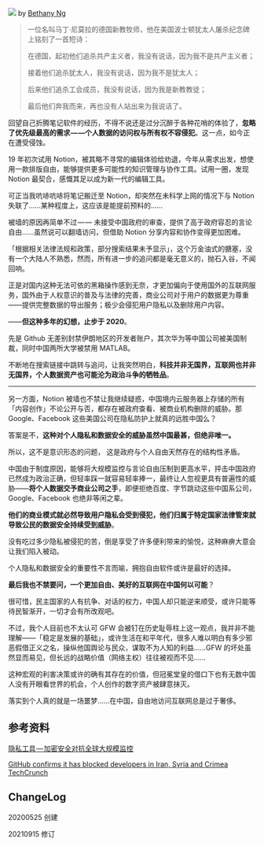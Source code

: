 ![](https://raw.githubusercontent.com/onlinepic/Image-hosting-service/master/img/20210923-Unlocked%20cartoon%20character%20key%20lock.jpg)
by [Bethany Ng](https://dribbble.com/BethanyNg)

> 一位名叫马丁·尼莫拉的德国新教牧师，他在美国波士顿犹太人屠杀纪念碑上铭刻了一首短诗：
> 
> 在德国，起初他们追杀共产主义者，我没有说话，因为我不是共产主义者；
> 
> 接着他们追杀犹太人，我没有说话，因为我不是犹太人；
> 
> 后来他们追杀工会成员，我没有说话，因为我是新教教徒；
> 
> 最后他们奔我而来，再也没有人站出来为我说话了。

回望自己折腾笔记软件的经历，不得不说还是过分沉醉于各种花哨的体验了，**忽略了优先级最高的需求 — —个人数据的访问权与所有权不容侵犯**。这一点，如今正在遭受侵蚀。

19 年初次试用 Notion，被其略不寻常的编辑体验给劝退，今年从需求出发，想使用一款排版自由，能够提供更多可能性的知识管理与协作工具。试用一圈，发现 Notion 最契合，感慨其足以成为新一代的编辑工具。

可正当我吭哧吭哧将笔记搬迁至 Notion，却突然在未科学上网的情况下与 Notion 失联了……某种程度上，这应该是能提前预料的……

被墙的原因再简单不过 — — 未接受中国政府的审查，提供了高于政府容忍的言论自由……虽然说可以翻墙访问，但借助 Notion 分享内容和协作变得更加困难。

「根据相关法律法规和政策，部分搜索结果未予显示」，这个万金油式的搪塞，没有一个大陆人不熟悉，然而，所有进一步的追问都是毫无意义的，抛石入谷，不闻回响。

正是对国内这种无法可依的黑箱操作感到无奈，才更加偏向于使用国外的互联网服务，国外由于人权意识的普及与法律的完善，商业公司对于用户的数据更为尊重——提供完整数据的导出服务；极少会侵犯用户隐私以及删除用户内容。

——**但这种多年的幻想，止步于 2020**。

先是 Github 无差别封禁伊朗地区的开发者账户，其次华为等中国公司被美国制裁，同时中国两所大学被禁用 MATLAB。

不断地在搜索链接中跳转与追问，让我突然明白，**科技并非无国界，互联网也并非无国界，个人数据资产也可能沦为政治斗争的牺牲品**。

---

另一方面，Notion 被墙也不禁让我继续疑惑，中国境内云服务器上存储的所有「内容创作」不论公开与否，都存在被政府查看、被商业机构删除的威胁。那 Google、Facebook 这些美国公司在隐私防护上就真的远胜中国么？

答案是不，**这种对个人隐私和数据安全的威胁虽然中国最甚，但绝非唯一。**

所以，这不是意识形态的问题， 这是政府与个人自由天然存在的结构性矛盾。

中国由于制度原因，能够将大规模监控与言论自由压制到更高水平，抨击中国政府已然成为政治正确，但轻率踩一就容易轻率捧一，最终让人忽视更具有普遍性的威胁——**将个人数据交予商业公司之手**，即便拒绝百度、字节跳动这些中国系公司，Google、Facebook 也绝非等闲之辈。

**他们的商业模式就必然导致用户隐私会受到侵犯，他们归属于特定国家法律管束就导致公民的数据安全持续受到威胁**。

没有吃过多少隐私被侵犯的苦，倒是享受了许多便利带来的愉悦，这种麻痹大意会让我们陷入被动。

个人隐私和数据安全的重要性不言而喻，拥抱自由软件或许是最好的选择。

**最后我也不禁要问，一个更加自由、美好的互联网在中国何以可能**？

很可惜，民主国家的人有抗争、对话的权力，中国人却只能逆来顺受，或许只能等待民智渐开，一切才会有所改观吧。

不过，我个人目前也不太认可 GFW 会被钉在历史耻辱柱上这一观点，我并非不能理解——「稳定是发展的基础」，或许生活在和平年代，很多人难以明白有多少邪恶假借正义之名，操纵他国舆论与民众，谋取不为人知的利益……GFW 的坏处虽然显而易见，但长远的战略价值（网络主权）往往被视而不见……

这种宏观的利害决策或许的确有其存在的价值，但冠冕堂皇的借口下也有无数中国人没有开眼看世界的机会，个人创作的数字资产被肆意抹灭。

落实到个人真的就是一场噩梦……在中国，自由地访问互联网总是过于奢侈。

## 参考资料

[隐私工具 — 加密安全对抗全球大规模监控](https://cybermagicsec.github.io/privacytools-zh/)

[GitHub confirms it has blocked developers in Iran, Syria and Crimea TechCrunch](https://techcrunch.com/2019/07/29/github-ban-sanctioned-countries/)

## ChangeLog

20200525 创建

20210915 修订
